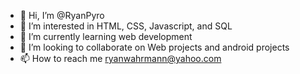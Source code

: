 - 👋 Hi, I’m @RyanPyro
- 👀 I’m interested in HTML, CSS, Javascript, and SQL
- 🌱 I’m currently learning web development
- 💞️ I’m looking to collaborate on Web projects and android projects
- 📫 How to reach me ryanwahrmann@yahoo.com

<!---
RyanPyro/RyanPyro is a ✨ special ✨ repository because its `README.md` (this file) appears on your GitHub profile.
You can click the Preview link to take a look at your changes.
--->

